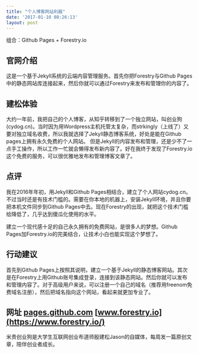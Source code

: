 ```yaml
---
title: "个人博客网站利器"
date: '2017-01-10 08:26:13'
layout: post
---
```

组合：Github Pages + Forestry.io
## 官网介绍
这是一个基于Jekyll系统的云端内容管理服务。首先你把Forestry与Github Pages中的静态网站库连接起来，然后你就可以通过Forestry来发布和管理你的内容了。
## 建松体验
大约一年前，我把自己的个人博客，从知乎转移到了一个独立网站，叫创业狗(cydog.cn)。当时因为用Wordpress主机托管太复杂，而strkingly（上线了）又要对独立域名收费，所以我就选择了Jekyll静态博客系统，好处是能在Github pages上拥有永久免费的个人网站。
但是Jekyll的内容发布和管理，还是少不了一点手工操作，所以工作一忙就会懒得发布新内容了。好在我终于发现了Forestry.io这个免费的服务，可以很优雅地发布和管理博客文章了。
## 点评
我在2016年年初，用Jekyll和Github Pages相结合，建立了个人网站cydog.cn。不过当时还是有技术门槛的。需要在你本地的机器上，安装Jekyll环境，并且你要把本机文件同步到Github Pages中去。现在Forestry的出现，就把这个技术门槛给降低了，几乎达到傻瓜化使用的水平。

建立一个现代感十足的自己永久拥有的免费网站，是很多人的梦想。Github Pages加Forestry.io的完美结合，让技术小白也能实现这个梦想了。
## 行动建议
首先到Github Pages上按照其说明，建立一个基于Jekyll的静态博客网站。其次是在Forestry上用Github账号集成登录，连接到该静态网站。然后你就可以发布和管理内容了。对于高级用户来说，可以注册一个自己的域名（推荐用freenom免费域名注册），然后把域名指向这个网站，看起来就更加专业了。
## 网址 [pages.github.com](https://pages.github.com/) [www.forestry.io](https://www.forestry.io/)
米贵创业狗是大学生互联网创业布道师殷建松Jason的自媒体，每周发一篇原创文章，陪伴创业者成长。